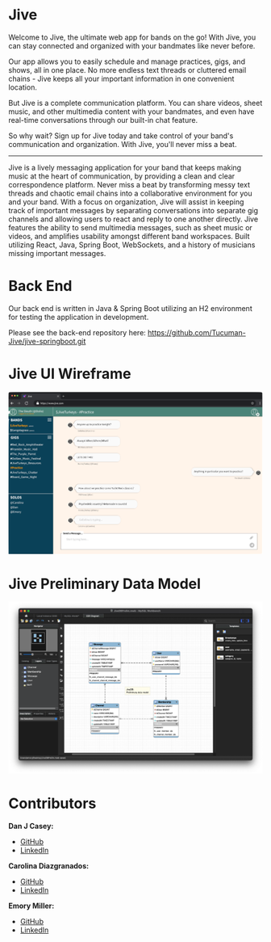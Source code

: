 # Jive

Welcome to Jive, the ultimate web app for bands on the go! With Jive, you can stay connected and organized with your bandmates like never before.

Our app allows you to easily schedule and manage practices, gigs, and shows, all in one place. No more endless text threads or cluttered email chains - Jive keeps all your important information in one convenient location.

But Jive is a complete communication platform. You can share videos, sheet music, and other multimedia content with your bandmates, and even have real-time conversations through our built-in chat feature.

So why wait? Sign up for Jive today and take control of your band's communication and organization. With Jive, you'll never miss a beat.

* * * 
Jive is a lively messaging application for your band that keeps making music at the heart of communication, by providing a clean and clear correspondence platform. Never miss a beat by transforming messy text threads and chaotic email chains into a collaborative environment for you and your band. With a focus on organization, Jive will assist in keeping track of important messages by separating conversations into separate gig channels and allowing users to react and reply to one another directly. Jive features the ability to send multimedia messages, such as sheet music or videos, and amplifies usability amongst different band workspaces. Built utilizing React, Java, Spring Boot, WebSockets, and a history of musicians missing important messages. 

# Back End
Our back end is written in Java & Spring Boot utilizing an H2 environment for testing the application in development.

Please see the back-end repository here: https://github.com/Tucuman-Jive/jive-springboot.git

# Jive UI Wireframe
<p align="center">
<img src="https://raw.githubusercontent.com/Tucuman-Jive/Jive_Resources/main/Jive_Wireframe_Window.png" alt="UI Wirefram" width="1000"/></br>
</p>

# Jive Preliminary Data Model
<p align="center">
<img src="https://raw.githubusercontent.com/Tucuman-Jive/Jive_Resources/main/Content/JiveDBPrelim.png" alt="Data Model" width="1000"/></br>
</p>

# Contributors
**Dan J Casey:**
* [GitHub](https://github.com/DanJCasey)
* [LinkedIn](https://www.linkedin.com/in/dan-j-casey/)

**Carolina Diazgranados:**
* [GitHub](https://github.com/cdiazgranados)
* [LinkedIn](https://www.linkedin.com/in/carolina-diazgranados/)

**Emory Miller:**
* [GitHub](https://www.github.com/Emory-Miller)
* [LinkedIn](http://www.linkedin.com/in/emory-miller)
